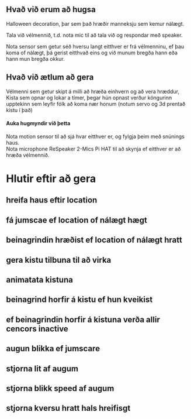 ## Hvað við erum að hugsa

Halloween decoration, þar sem það hræðir manneksju sem kemur nálægt.  

Tala við vélmennið, t.d. nota mic til að tala við og respondar með speaker.  

Nota sensor sem getur séð hversu langt eitthver er frá vélmenninu, ef þau koma of nálægt, þá gerist eitthvað eins og við munum bregða hann eða hann mun bregða okkur.

## Hvað við ætlum að gera

Vélmenni sem getur skipt á milli að hræða einhvern og að vera hræddur,
Kista sem opnar og lokar a tímer, þegar hún opnast verður kóngurinn upptekinn sem leyfir fólk að koma nær honum (notum servo og 3d prentað kistu í það)  
#### Auka hugmyndir við þetta

Nota motion sensor til að sjá hvar eitthver er, og fylgja þeim með snúnings haus.  
Nota microphone ReSpeaker 2-Mics Pi HAT til að skynja ef eitthver er að hræða vélmennið.













# Hlutir eftir að gera

## hreifa haus eftir location
## fá jumscae ef location of nálægt hægt
## beinagrindin hræðist ef location of nálægt hratt

## gera kistu tilbuna til að virka
## animatata kistuna
## beinagrind horfir á kistu ef hun kveikist
## ef beinagrindin horfir á kistuna verða allir cencors inactive

## augun blikka ef jumscare
## stjorna lit af augum
## stjorna blikk speed af augum
## stjorna kversu hratt hals hreifisgt
